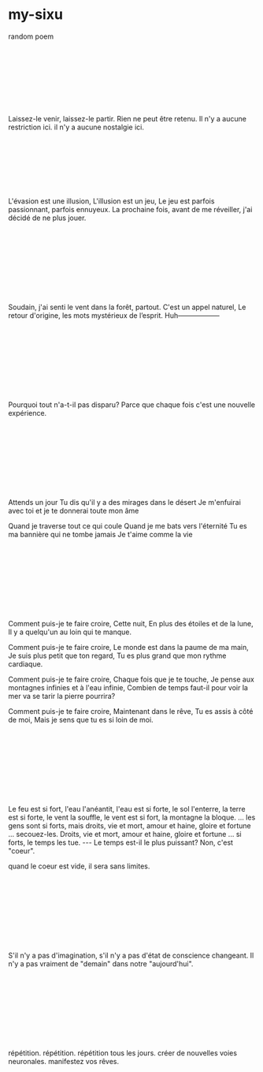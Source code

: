 # my-sixu
random poem


<br />
<br />
<br />
<br />
<br />
<br />
<br />
<br />
Laissez-le venir, laissez-le partir. 
Rien ne peut être retenu. 
Il n'y a aucune restriction ici. 
il n'y a aucune nostalgie ici. 



<br />
<br />
<br />
<br />
<br />
<br />
<br />
<br />

L'évasion est une illusion,
L'illusion est un jeu,
Le jeu est parfois passionnant, parfois ennuyeux.
La prochaine fois, avant de me réveiller, j'ai décidé de ne plus jouer.



<br />
<br />
<br />
<br />
<br />
<br />
<br />
<br />


Soudain, j'ai senti le vent dans la forêt, partout.
C'est un appel naturel,
Le retour d'origine,
les mots mystérieux de l’esprit.
Huh——————


<br />
<br />
<br />
<br />
<br />
<br />
<br />
<br />


Pourquoi tout n'a-t-il pas disparu?
Parce que chaque fois c'est une nouvelle expérience.



<br />
<br />
<br />
<br />
<br />
<br />
<br />
<br />


Attends un jour
Tu dis qu'il y a des mirages dans le désert
Je m'enfuirai avec toi
et je te donnerai toute mon âme

Quand je traverse tout ce qui coule
Quand je me bats vers l'éternité
Tu es ma bannière qui ne tombe jamais
Je t'aime comme la vie




<br />
<br />
<br />
<br />
<br />
<br />
<br />
<br />

Comment puis-je te faire croire,
Cette nuit,
En plus des étoiles et de la lune,
Il y a quelqu'un au loin qui te manque.

Comment puis-je te faire croire,
Le monde est dans la paume de ma main,
Je suis plus petit que ton regard,
Tu es plus grand que mon rythme cardiaque.

Comment puis-je te faire croire,
Chaque fois que je te touche,
Je pense aux montagnes infinies et à l'eau infinie,
Combien de temps faut-il pour voir la mer va se tarir
la pierre pourrira?

Comment puis-je te faire croire,
Maintenant dans le rêve,
Tu es assis à côté de moi,
Mais je sens que tu es si loin de moi.


<br />
<br />
<br />
<br />
<br />
<br />
<br />
<br />



Le feu est si fort, l'eau l'anéantit, 
l'eau est si forte, le sol l'enterre, 
la terre est si forte, le vent la souffle,
le vent est si fort, la montagne la bloque. ... 
les gens sont si forts, 
mais droits, vie et mort, amour et haine, gloire et fortune ... secouez-les. 
Droits, vie et mort, amour et haine, gloire et fortune ... si forts, le temps les tue. 
--- Le temps est-il le plus puissant? Non, c'est "coeur". 

quand le coeur est vide, il sera sans limites.



<br />
<br />
<br />
<br />
<br />
<br />
<br />
<br />


S'il n'y a pas d'imagination, s'il n'y a pas d'état de conscience changeant.
Il n'y a pas vraiment de "demain" dans notre "aujourd'hui".


<br />
<br />
<br />
<br />
<br />
<br />
<br />
<br />



répétition.
répétition.
répétition tous les jours.
créer de nouvelles voies neuronales.
manifestez vos rêves.
